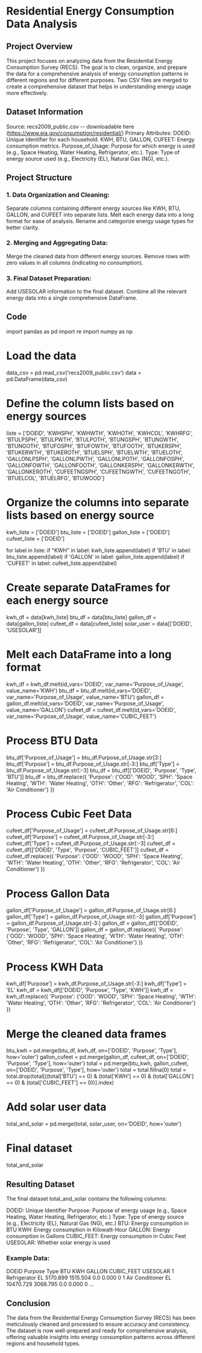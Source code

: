 # Residential Energy Consumption Data Analysis

## Project Overview

This project focuses on analyzing data from the Residential Energy Consumption Survey (RECS).
The goal is to clean, organize, and prepare the data for a comprehensive analysis of energy consumption patterns in different regions and for different purposes. Two CSV files are merged to create a comprehensive dataset that helps in understanding energy usage more effectively.

## Dataset Information
Source: recs2009_public.csv -- downloadable here (https://www.eia.gov/consumption/residential/)
Primary Attributes:
  DOEID: Unique Identifier for each household.
  KWH, BTU, GALLON, CUFEET: Energy consumption metrics.
  Purpose_of_Usage: Purpose for which energy is used (e.g., Space Heating, Water Heating, Refrigerator, etc.).
  Type: Type of energy source used (e.g., Electricity (EL), Natural Gas (NG), etc.).


## Project Structure
### 1. Data Organization and Cleaning:
Separate columns containing different energy sources like KWH, BTU, GALLON, and CUFEET into separate lists.
Melt each energy data into a long format for ease of analysis.
Rename and categorize energy usage types for better clarity.
### 2. Merging and Aggregating Data:
Merge the cleaned data from different energy sources.
Remove rows with zero values in all columns (indicating no consumption).
### 3. Final Dataset Preparation:
Add USESOLAR information to the final dataset.
Combine all the relevant energy data into a single comprehensive DataFrame.


## Code
import pandas as pd
import re
import numpy as np

# Load the data
data_csv = pd.read_csv('recs2009_public.csv')
data = pd.DataFrame(data_csv)

# Define the column lists based on energy sources
liste = ['DOEID', 'KWHSPH', 'KWHWTH', 'KWHOTH', 'KWHCOL', 'KWHRFG', 'BTULPSPH', 'BTULPWTH', 'BTULPOTH', 
         'BTUNGSPH', 'BTUNGWTH', 'BTUNGOTH', 'BTUFOSPH', 'BTUFOWTH', 'BTUFOOTH', 'BTUKERSPH', 
         'BTUKERWTH', 'BTUKEROTH', 'BTUELSPH', 'BTUELWTH', 'BTUELOTH', 'GALLONLPSPH', 'GALLONLPWTH', 
         'GALLONLPOTH', 'GALLONFOSPH', 'GALLONFOWTH', 'GALLONFOOTH', 'GALLONKERSPH', 'GALLONKERWTH', 
         'GALLONKEROTH', 'CUFEETNGSPH', 'CUFEETNGWTH', 'CUFEETNGOTH', 'BTUELCOL', 'BTUELRFG', 'BTUWOOD']

# Organize the columns into separate lists based on energy source
kwh_liste = ['DOEID']
btu_liste = ['DOEID']
gallon_liste = ['DOEID']
cufeet_liste = ['DOEID']

for label in liste:
    if "KWH" in label:
        kwh_liste.append(label)
    if 'BTU' in label:
        btu_liste.append(label)
    if 'GALLON' in label:
        gallon_liste.append(label)
    if 'CUFEET' in label:
        cufeet_liste.append(label)

# Create separate DataFrames for each energy source
kwh_df = data[kwh_liste]
btu_df = data[btu_liste]
gallon_df = data[gallon_liste]
cufeet_df = data[cufeet_liste]
solar_user = data[['DOEID', 'USESOLAR']]

# Melt each DataFrame into a long format
kwh_df = kwh_df.melt(id_vars='DOEID', var_name='Purpose_of_Usage', value_name='KWH')
btu_df = btu_df.melt(id_vars='DOEID', var_name='Purpose_of_Usage', value_name='BTU')
gallon_df = gallon_df.melt(id_vars='DOEID', var_name='Purpose_of_Usage', value_name='GALLON')
cufeet_df = cufeet_df.melt(id_vars='DOEID', var_name='Purpose_of_Usage', value_name='CUBIC_FEET')

# Process BTU Data
btu_df['Purpose_of_Usage'] = btu_df.Purpose_of_Usage.str[3:]
btu_df['Purpose'] = btu_df.Purpose_of_Usage.str[-3:]
btu_df['Type'] = btu_df.Purpose_of_Usage.str[:-3]
btu_df = btu_df[['DOEID', 'Purpose', 'Type', 'BTU']]
btu_df = btu_df.replace({
    'Purpose': {'OOD': 'WOOD', 'SPH': 'Space Heating', 'WTH': 'Water Heating', 'OTH': 'Other',
                'RFG': 'Refrigerator', 'COL': 'Air Conditioner'}
})

# Process Cubic Feet Data
cufeet_df['Purpose_of_Usage'] = cufeet_df.Purpose_of_Usage.str[6:]
cufeet_df['Purpose'] = cufeet_df.Purpose_of_Usage.str[-3:]
cufeet_df['Type'] = cufeet_df.Purpose_of_Usage.str[:-3]
cufeet_df = cufeet_df[['DOEID', 'Type', 'Purpose', 'CUBIC_FEET']]
cufeet_df = cufeet_df.replace({
    'Purpose': {'OOD': 'WOOD', 'SPH': 'Space Heating', 'WTH': 'Water Heating', 'OTH': 'Other',
                'RFG': 'Refrigerator', 'COL': 'Air Conditioner'}
})

# Process Gallon Data
gallon_df['Purpose_of_Usage'] = gallon_df.Purpose_of_Usage.str[6:]
gallon_df['Type'] = gallon_df.Purpose_of_Usage.str[:-3]
gallon_df['Purpose'] = gallon_df.Purpose_of_Usage.str[-3:]
gallon_df = gallon_df[['DOEID', 'Purpose', 'Type', 'GALLON']]
gallon_df = gallon_df.replace({
    'Purpose': {'OOD': 'WOOD', 'SPH': 'Space Heating', 'WTH': 'Water Heating', 'OTH': 'Other',
                'RFG': 'Refrigerator', 'COL': 'Air Conditioner'}
})

# Process KWH Data
kwh_df['Purpose'] = kwh_df.Purpose_of_Usage.str[-3:]
kwh_df['Type'] = 'EL'
kwh_df = kwh_df[['DOEID', 'Purpose', 'Type', 'KWH']]
kwh_df = kwh_df.replace({
    'Purpose': {'OOD': 'WOOD', 'SPH': 'Space Heating', 'WTH': 'Water Heating', 'OTH': 'Other',
                'RFG': 'Refrigerator', 'COL': 'Air Conditioner'}
})

# Merge the cleaned data frames
btu_kwh = pd.merge(btu_df, kwh_df, on=['DOEID', 'Purpose', 'Type'], how='outer')
gallon_cufeet = pd.merge(gallon_df, cufeet_df, on=['DOEID', 'Purpose', 'Type'], how='outer')
total = pd.merge(btu_kwh, gallon_cufeet, on=['DOEID', 'Purpose', 'Type'], how='outer')
total = total.fillna(0)
total = total.drop(total[((total['BTU'] == 0) & (total['KWH'] == 0) & (total['GALLON'] == 0) & (total['CUBIC_FEET'] == 0))].index)

# Add solar user data
total_and_solar = pd.merge(total, solar_user, on='DOEID', how='outer')

# Final dataset
total_and_solar



## Resulting Dataset
The final dataset total_and_solar contains the following columns:

DOEID: Unique Identifier
Purpose: Purpose of energy usage (e.g., Space Heating, Water Heating, Refrigerator, etc.)
Type: Type of energy source (e.g., Electricity (EL), Natural Gas (NG), etc.)
BTU: Energy consumption in BTU
KWH: Energy consumption in Kilowatt-Hour
GALLON: Energy consumption in Gallons
CUBIC_FEET: Energy consumption in Cubic Feet
USESOLAR: Whether solar energy is used

### Example Data:
DOEID  Purpose           Type  BTU       KWH      GALLON  CUBIC_FEET  USESOLAR
1      Refrigerator      EL    5170.899  1515.504  0.0     0.000      0
1      Air Conditioner  EL    10470.729  3068.795  0.0     0.000      0
...


## Conclusion
The data from the Residential Energy Consumption Survey (RECS) has been meticulously cleaned and processed to ensure accuracy and consistency. The dataset is now well-prepared and ready for comprehensive analysis, offering valuable insights into energy consumption patterns across different regions and household types.







